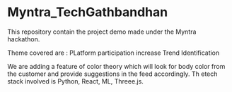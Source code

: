 # Myntra_TechGathbandhan
This repository contain the project demo made under the Myntra hackathon. 

Theme covered are : 
PLatform participation increase
Trend Identification 

We are adding a feature of color theory which will look for body color from the customer and provide suggestions in the feed accordingly. Th etech stack involved is Python, React, ML, Threee.js. 
